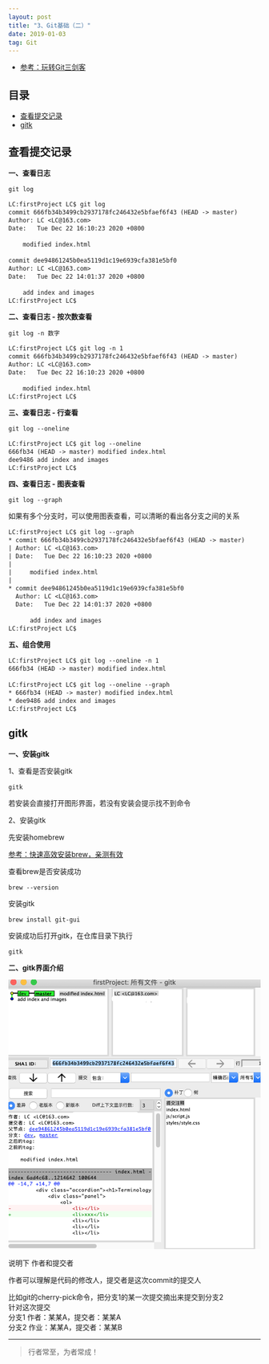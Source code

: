 ```yaml
---
layout: post
title: "3、Git基础（二）"
date: 2019-01-03
tag: Git
---   
```


- [参考：玩转Git三剑客](https://time.geekbang.org/course/intro/100021601)






          

## 目录
* [查看提交记录](#content1)
* [gitk](#content2)






<!-- ************************************************ -->
## <a id="content1"></a>查看提交记录

**一、查看日志**

```
git log
```

```
LC:firstProject LC$ git log
commit 666fb34b3499cb2937178fc246432e5bfaef6f43 (HEAD -> master)
Author: LC <LC@163.com>
Date:   Tue Dec 22 16:10:23 2020 +0800

    modified index.html

commit dee94861245b0ea5119d1c19e6939cfa381e5bf0
Author: LC <LC@163.com>
Date:   Tue Dec 22 14:01:37 2020 +0800

    add index and images
LC:firstProject LC$ 
```

**二、查看日志 - 按次数查看**

```
git log -n 数字
```

```
LC:firstProject LC$ git log -n 1
commit 666fb34b3499cb2937178fc246432e5bfaef6f43 (HEAD -> master)
Author: LC <LC@163.com>
Date:   Tue Dec 22 16:10:23 2020 +0800

    modified index.html
LC:firstProject LC$ 
```

**三、查看日志 - 行查看**

```
git log --oneline
```

```
LC:firstProject LC$ git log --oneline
666fb34 (HEAD -> master) modified index.html
dee9486 add index and images
LC:firstProject LC$ 
```


**四、查看日志 - 图表查看**

```
git log --graph
```

如果有多个分支时，可以使用图表查看，可以清晰的看出各分支之间的关系

```
LC:firstProject LC$ git log --graph
* commit 666fb34b3499cb2937178fc246432e5bfaef6f43 (HEAD -> master)
| Author: LC <LC@163.com>
| Date:   Tue Dec 22 16:10:23 2020 +0800
| 
|     modified index.html
| 
* commit dee94861245b0ea5119d1c19e6939cfa381e5bf0
  Author: LC <LC@163.com>
  Date:   Tue Dec 22 14:01:37 2020 +0800
  
      add index and images
LC:firstProject LC$ 

```

**五、组合使用**

```
LC:firstProject LC$ git log --oneline -n 1
666fb34 (HEAD -> master) modified index.html

LC:firstProject LC$ git log --oneline --graph
* 666fb34 (HEAD -> master) modified index.html
* dee9486 add index and images
LC:firstProject LC$
```



<!-- ************************************************ -->
## <a id="content2"></a>gitk

**一、安装gitk**

1、查看是否安装gitk

```
gitk
```
若安装会直接打开图形界面，若没有安装会提示找不到命令

2、安装gitk

先安装homebrew

[参考：快速高效安装brew，亲测有效](https://www.cnblogs.com/joyce33/p/13376752.html)

查看brew是否安装成功

```
brew --version
```

安装gitk

```
brew install git-gui
```

安装成功后打开gitk，在仓库目录下执行

```
gitk
```

**二、gitk界面介绍**

<img src="/images/Git/git3_0.png" alt="img">

说明下 作者和提交者

作者可以理解是代码的修改人，提交者是这次commit的提交人

比如git的cherry-pick命令，把分支1的某一次提交摘出来提交到分支2        
针对这次提交        
分支1
作者：某某A，提交者：某某A     
分支2
作业：某某A，提交者：某某B       







----------
>  行者常至，为者常成！



